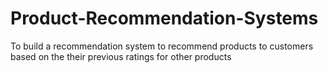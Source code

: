 # Product-Recommendation-Systems
To build a recommendation system to recommend products to customers based on the their previous ratings for other products
